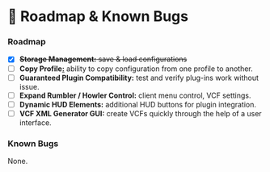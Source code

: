 # 🌟 Roadmap & Known Bugs

### Roadmap

* [x] ~~**Storage Management:** save & load configurations~~
* [ ] **Copy Profile**[**:**](https://docs.luxartengineering.com/fleet/what-is-lvc-fleet) ability to copy configuration from one profile to another.
* [ ] **Guaranteed Plugin Compatibility:** test and verify plug-ins work without issue.
* [ ] **Expand Rumbler / Howler Control:** client menu control, VCF settings.
* [ ] **Dynamic HUD Elements:** additional HUD buttons for plugin integration.
* [ ] **VCF XML Generator GUI:** create VCFs quickly through the help of a user interface.

### Known Bugs

None.
